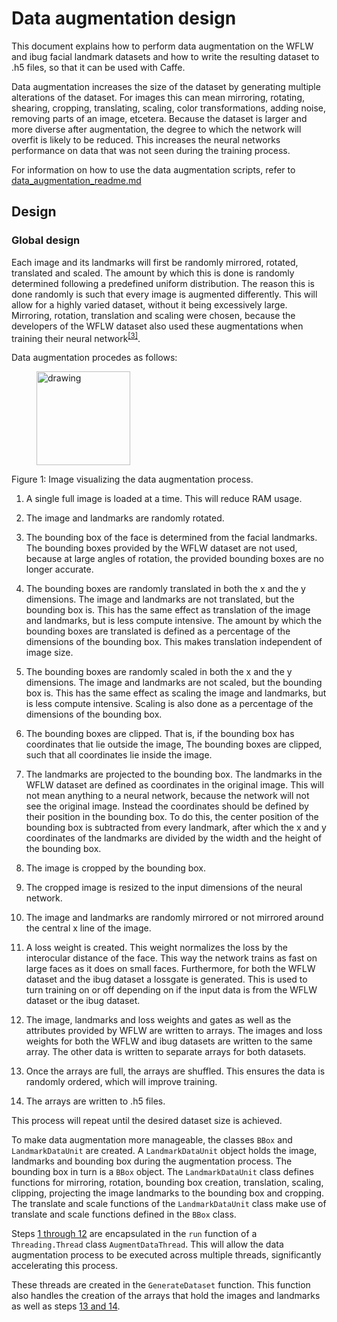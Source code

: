 # Data augmentation design

This document explains how to perform data augmentation on the WFLW and ibug facial landmark datasets and how to write the resulting dataset to .h5 files, so that it can be used with Caffe.

Data augmentation increases the size of the dataset by generating multiple alterations of the dataset. For images this can mean mirroring, rotating, shearing, cropping, translating, scaling, color transformations, adding noise, removing parts of an image, etcetera. Because the dataset is larger and more diverse after augmentation, the degree to which the network will overfit is likely to be reduced. This increases the neural networks performance on data that was not seen during the training process.

For information on how to use the data augmentation scripts, refer to [data_augmentation_readme.md](data_augmentation_readme.md)


## Design

### Global design

Each image and its landmarks will first be randomly mirrored, rotated, translated and scaled. The amount by which this is done is randomly determined following a predefined uniform distribution. The reason this is done randomly is such that every image is augmented differently. This will allow for a highly varied dataset, without it being excessively large. Mirroring, rotation, translation and scaling were chosen, because the developers of the WFLW dataset also used these augmentations when training their neural network<sup><a href="#ref-3">[3]</a></sup>.

Data augmentation procedes as follows:
<a id="figure-1">
    <figure class="image">
        <a href="./images/data_augmentation.png">
            <img src="./images/data_augmentation.png" alt="drawing" width="150">
        </a>
    </figure>
</a>
Figure 1: Image visualizing the data augmentation process.

<a id="1-through-12"></a>

1. A single full image is loaded at a time. This will reduce RAM usage.
2. The image and landmarks are randomly rotated.
3. The bounding box of the face is determined from the facial landmarks. The bounding boxes provided by the WFLW dataset are not used, because at large angles of rotation, the provided bounding boxes are no longer accurate.
4. The bounding boxes are randomly translated in both the x and the y dimensions. The image and landmarks are not translated, but the bounding box is. This has the same effect as translation of the image and landmarks, but is less compute intensive. The amount by which the bounding boxes are translated is defined as a percentage of the dimensions of the bounding box. This makes translation independent of image size.
5. The bounding boxes are randomly scaled in both the x and the y dimensions.  The image and landmarks are not scaled, but the bounding box is. This has the same effect as scaling the image and landmarks, but is less compute intensive. Scaling is also done as a percentage of the dimensions of the bounding box.
6. The bounding boxes are clipped. That is, if the bounding box has coordinates that lie outside the image, The bounding boxes are clipped, such that all coordinates lie inside the image.
7. The landmarks are projected to the bounding box. The landmarks in the WFLW dataset are defined as coordinates in the original image. This will not mean anything to a neural network, because the network will not see the original image. Instead the coordinates should be defined by their position in the bounding box. To do this, the center position of the bounding box is subtracted from every landmark, after which the x and y coordinates of the landmarks are divided by the width and the height of the bounding box.
8. The image is cropped by the bounding box.
9. The cropped image is resized to the input dimensions of the neural network.
10. The image and landmarks are randomly mirrored or not mirrored around the central x line of the image.
11. A loss weight is created. This weight normalizes the loss by the interocular distance of the face. This way the network trains as fast on large faces as it does on small faces. Furthermore, for both the WFLW dataset and the ibug dataset a lossgate is generated. This is used to turn training on or off depending on if the input data is from the WFLW dataset or the ibug dataset.
12. The image, landmarks and loss weights and gates as well as the attributes provided by WFLW are written to arrays. The images and loss weights for both the WFLW and ibug datasets are written to the same array. The other data is written to separate arrays for both datasets. 
<a id="13-and-14"></a>

13. Once the arrays are full, the arrays are shuffled. This ensures the data is randomly ordered, which will improve training.
14. The arrays are written to .h5 files.

This process will repeat until the desired dataset size is achieved.

To make data augmentation more manageable, the classes `BBox` and `LandmarkDataUnit` are created. A `LandmarkDataUnit` object holds the image, landmarks and bounding box during the augmentation process. The bounding box in turn is a `BBox` object. The `LandmarkDataUnit` class defines functions for mirroring, rotation, bounding box creation, translation, scaling, clipping, projecting the image landmarks to the bounding box and cropping. The translate and scale functions of the `LandmarkDataUnit` class make use of translate and scale functions defined in the `BBox` class.

Steps [1 through 12](#1-through-12) are encapsulated in the `run` function of a `Threading.Thread` class `AugmentDataThread`. This will allow the data augmentation process to be executed across multiple threads, significantly accelerating this process.

These threads are created in the `GenerateDataset` function. This function also handles the creation of the arrays that hold the images and landmarks as well as steps [13 and 14](#13-and-14).
